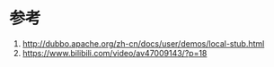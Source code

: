 


# 参考

1. http://dubbo.apache.org/zh-cn/docs/user/demos/local-stub.html
2. https://www.bilibili.com/video/av47009143/?p=18